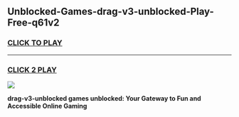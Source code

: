 
## Unblocked-Games-drag-v3-unblocked-Play-Free-q61v2
<h3>
<a href="https://premium76.site?title=drag-v3-unblocked&ref=18A1">CLICK TO PLAY</a></h3>
<hr>

<h3>
<a href="https://premium76.site?title=drag-v3-unblocked&ref=18A1">CLICK 2 PLAY</a>
  
</h3>

<a href="https://premium76.site?title=drag-v3-unblocked&ref=18A1"><img src="https://clearcache.store/games.png"></a>


**drag-v3-unblocked games unblocked: Your Gateway to Fun and Accessible Online Gaming**
